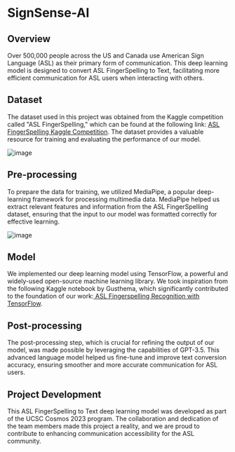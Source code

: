 # SignSense-AI
## **Overview**
Over 500,000 people across the US and Canada use American Sign Language (ASL) as their primary form of communication. This deep learning model is designed to convert ASL FingerSpelling to Text, facilitating more efficient communication for ASL users when interacting with others.

## **Dataset**
The dataset used in this project was obtained from the Kaggle competition called "ASL FingerSpelling," which can be found at the following link: [ASL FingerSpelling Kaggle Competition]([URL](https://www.kaggle.com/competitions/asl-fingerspelling/data)). The dataset provides a valuable resource for training and evaluating the performance of our model.

![image](https://github.com/25eliu/SignSense-AI/assets/45324290/a1092d98-0775-4cd5-a3b2-c7bc6c932817)

## **Pre-processing**
To prepare the data for training, we utilized MediaPipe, a popular deep-learning framework for processing multimedia data. MediaPipe helped us extract relevant features and information from the ASL FingerSpelling dataset, ensuring that the input to our model was formatted correctly for effective learning.

![image](https://github.com/25eliu/SignSense-AI/assets/45324290/d9258153-d4d2-4db7-8d7e-295381e71c08)

## **Model**
We implemented our deep learning model using TensorFlow, a powerful and widely-used open-source machine learning library. We took inspiration from the following Kaggle notebook by Gusthema, which significantly contributed to the foundation of our work:[ ASL Fingerspelling Recognition with TensorFlow]([URL](https://www.kaggle.com/code/gusthema/asl-fingerspelling-recognition-w-tensorflow)).

## **Post-processing**
The post-processing step, which is crucial for refining the output of our model, was made possible by leveraging the capabilities of GPT-3.5. This advanced language model helped us fine-tune and improve text conversion accuracy, ensuring smoother and more accurate communication for ASL users.

## **Project Development**
This ASL FingerSpelling to Text deep learning model was developed as part of the UCSC Cosmos 2023 program. The collaboration and dedication of the team members made this project a reality, and we are proud to contribute to enhancing communication accessibility for the ASL community.
